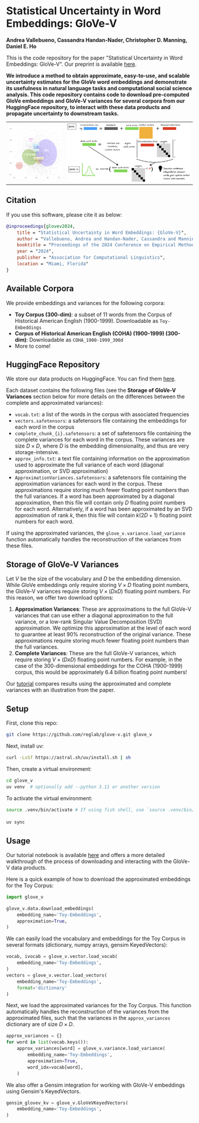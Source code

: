 # Statistical Uncertainty in Word Embeddings: GloVe-V
**Andrea Vallebueno, Cassandra Handan-Nader, Christopher D. Manning, Daniel E. Ho**

This is the code repository for the paper "Statistical Uncertainty in Word Embeddings: GloVe-V". Our preprint is available [here](https://arxiv.org/abs/2406.12165).

**We introduce a method to obtain approximate, easy-to-use, and scalable uncertainty estimates for the GloVe word embeddings and demonstrate its usefulness in natural language tasks and computational social science analysis. This code repository contains code to download pre-computed GloVe embeddings and GloVe-V variances for several corpora from our HuggingFace repository, to interact with these data products and propagate uncertainty to downstream tasks.**

| | |
|:---:|:---:|
| <img src="figures/vector_space_2d_coha.png" width="300"/> | <img src="figures/glove_diagram.jpg" width="700"/> |

## Citation

If you use this software, please cite it as below:

```bibtex
@inproceedings{glovev2024,
    title = "Statistical Uncertainty in Word Embeddings: {GloVe-V}",
    author = "Vallebueno, Andrea and Handan-Nader, Cassandra and Manning, Christopher D. and Ho, Daniel E.",
    booktitle = "Proceedings of the 2024 Conference on Empirical Methods in Natural Language Processing",
    year = "2024",
    publisher = "Association for Computational Linguistics",
    location = "Miami, Florida"
}
```

## Available Corpora

We provide embeddings and variances for the following corpora:

- **Toy Corpus (300-dim)**: a subset of 11 words from the Corpus of Historical American English (1900-1999). Downloadable as `Toy-Embeddings`
- **Corpus of Historical American English (COHA) (1900-1999) (300-dim)**: Downloadable as `COHA_1900-1999_300d`
- More to come!

## HuggingFace Repository
We store our data products on HuggingFace. You can find them [here](https://huggingface.co/datasets/reglab/glove-v).

Each dataset contains the following files (see the **Storage of GloVe-V Variances** section below for more details on the differences between the complete and approximated variances):
- `vocab.txt`: a list of the words in the corpus with associated frequencies
- `vectors.safetensors`: a safetensors file containing the embeddings for each word in the corpus
- `complete_chunk_{i}.safetensors`: a set of safetensors file containing the complete variances for each word in the corpus. These variances are size $D \times D$, where $D$ is the embedding dimensionality, and thus are very storage-intensive.
- `approx_info.txt`: a text file containing information on the approximation used to approximate the full variance of each word (diagonal approximation, or SVD approximation)
- `ApproximationVariances.safetensors`: a safetensors file containing the approximation variances for each word in the corpus. These approximations require storing much fewer floating point numbers than the full variances. If a word has been approximated by a diagonal approximation, then this file will contain only $D$ floating point numbers for each word. Alternatively, if a word has been approximated by an SVD approximation of rank $k$, then this file will contain $k(2D + 1)$ floating point numbers for each word.

If using the approximated variances, the `glove_v.variance.load_variance` function automatically handles the reconstruction of the variances from these files.

## Storage of GloVe-V Variances

Let $V$ be the size of the vocabulary and $D$ be the embedding dimension. While GloVe embeddings only require storing $V \times D$ floating point numbers, the GloVe-V variances require storing $V \times (D x D)$ floating point numbers. For this reason, we offer two download options:

1. **Approximation Variances**: These are approximations to the full GloVe-V variances that can use either a diagonal approximation to the full variance, or a low-rank Singular Value Decomposition (SVD) approximation. We optimize this approximation at the level of each word to guarantee at least 90% reconstruction of the original variance. These approximations require storing much fewer floating point numbers than the full variances.
2. **Complete Variances**: These are the full GloVe-V variances, which require storing $V \times (D x D)$ floating point numbers. For example, in the case of the 300-dimensional embeddings for the COHA (1900-1999) corpus, this would be approximately 6.4 billion floating point numbers!

Our [tutorial](https://github.com/reglab/glove-v/blob/main/glove_v/docs/tutorial.ipynb) compares results using the approximated and complete variances with an illustration from the paper.

## Setup

First, clone this repo:

```bash
git clone https://github.com/reglab/glove-v.git glove_v
```

Next, install uv:

```bash
curl -LsSf https://astral.sh/uv/install.sh | sh
```

Then, create a virtual environment:

```bash
cd glove_v
uv venv  # optionally add --python 3.11 or another version
```

To activate the virtual environment:

```bash
source .venv/bin/activate # If using fish shell, use `source .venv/bin/activate.fish` instead

uv sync
```

## Usage

Our tutorial notebook is available [here](https://github.com/reglab/glove-v/blob/main/glove_v/docs/tutorial.ipynb) and offers a more detailed walkthrough of the process of downloading and interacting with the GloVe-V data products.

Here is a quick example of how to download the approximated embeddings for the Toy Corpus:

```python
import glove_v
```

```python
glove_v.data.download_embeddings(
    embedding_name='Toy-Embeddings',
    approximation=True,
)
```

We can easily load the vocabulary and embeddings for the Toy Corpus in several formats (dictionary, numpy arrays, gensim KeyedVectors):
```python
vocab, ivocab = glove_v.vector.load_vocab(
    embedding_name='Toy-Embeddings',
)
vectors = glove_v.vector.load_vectors(
    embedding_name='Toy-Embeddings',
    format='dictionary'
)
```

Next, we load the approximated variances for the Toy Corpus. This function automatically handles the reconstruction of the variances from the approximated files, such that the variances in the `approx_variances` dictionary are of size $D \times D$.

```python
approx_variances = {}
for word in list(vocab.keys()):
    approx_variances[word] = glove_v.variance.load_variance(
        embedding_name='Toy-Embeddings',
        approximation=True,
        word_idx=vocab[word],
    )
```

We also offer a Gensim integration for working with GloVe-V embeddings using Gensim's KeyedVectors.

```python
gensim_glovev_kv = glove_v.GloVeVKeyedVectors(
    embedding_name='Toy-Embeddings',
)
```
